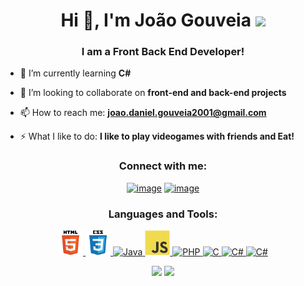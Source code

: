 <h1 align="center">Hi 👋, I'm João Gouveia <img height="40" src="https://64.media.tumblr.com/3848e5ce9550ab723c4c17ae5c2c830d/cbbf628e3f78039b-9c/s1280x1920/b184a988a5bd644f8a98544c2624d362aef3094c.gifv"></h1>
<h3 align="center">I am a Front Back End Developer!</h3>

<!-- - 🔭 I’m currently working on my **Python Course** -->

- 🌱 I’m currently learning **C#**

- 👯 I’m looking to collaborate on **front-end and back-end projects**

- 📫 How to reach me: **joao.daniel.gouveia2001@gmail.com**

- ⚡ What I like to do: **I like to play videogames with friends and Eat!**


<h3 align="center">Connect with me:</h3>
<div align="center">

[![image](https://img.shields.io/badge/LinkedIn-0077B5?style=for-the-badge&logo=linkedin&logoColor=white)](https://www.linkedin.com/in/jo%C3%A3o-gouveia-8496131b6/)
[![image](https://img.shields.io/badge/Instagram-E4405F?style=for-the-badge&logo=instagram&logoColor=white)](https://www.instagram.com/itzgouveiaa/)

</div>

<h3 align="center">Languages and Tools:</h3>

<p align="center">
  <a href="https://www.w3.org/html/" target="_blank">
    <img src="https://raw.githubusercontent.com/devicons/devicon/master/icons/html5/html5-original-wordmark.svg" alt="html5" width="40" height="40"/>
  </a>
  <a href="https://www.w3schools.com/css/" target="_blank">
    <img src="https://raw.githubusercontent.com/devicons/devicon/master/icons/css3/css3-original-wordmark.svg" alt="css3" width="40" height="40"/>
  </a>
  <a href="https://www.java.com/pt-BR/" target="_blank">
    <img src="https://cdn.jsdelivr.net/gh/devicons/devicon/icons/java/java-original.svg" alt="Java" width="40" height="40"/>
  </a>  
  <a href="https://developer.mozilla.org/en-US/docs/Web/JavaScript" target="_blank">
    <img src="https://raw.githubusercontent.com/devicons/devicon/master/icons/javascript/javascript-original.svg" alt="javascript" width="40" height="40"/>
  </a>
  <a href="https://www.php.net/" target="_blank">
    <img src="https://cdn.jsdelivr.net/gh/devicons/devicon/icons/php/php-plain.svg" alt="PHP" width="40" height="40"/>
  </a>
  <a href="https://pt.wikipedia.org/wiki/C_(linguagem_de_programa%C3%A7%C3%A3o)" target="_blank">
    <img src="https://cdn.jsdelivr.net/gh/devicons/devicon/icons/c/c-line.svg" alt="C" width="40" height="40"/>
  </a>
  <a href="https://learn.microsoft.com/en-us/dotnet/csharp/" target="_blank">
    <img src="https://cdn.jsdelivr.net/gh/devicons/devicon/icons/csharp/csharp-line.svg" alt="C#" width="40" height="40"/>
  </a>
  <a href="https://git-scm.com/" target="_blank">
    <img src="https://cdn.jsdelivr.net/gh/devicons/devicon/icons/github/github-original.svg" alt="C#" width="40" height="40"/>
  </a>
</p>

<p align= "center">
  <img height= "150" src="https://github-readme-stats.vercel.app/api?username=BrantLauro&theme=react&show_icons=true&include_all_commits=true" />
  <img height= "150" src="https://github-readme-stats.vercel.app/api/top-langs/?username=BrantLauro&theme=react&layout=compact" />
</p>

